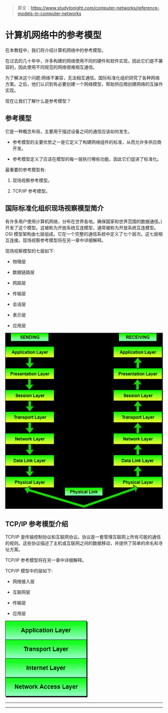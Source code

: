 > 原文：<https://www.studytonight.com/computer-networks/reference-models-in-computer-networks>

# 计算机网络中的参考模型

在本教程中，我们将介绍计算机网络中的参考模型。

在过去的几十年中，许多构建的网络使用不同的硬件和软件实现，因此它们是不兼容的，因此使用不同规范的网络很难相互通信。

为了解决这个问题:网络不兼容，无法相互通信。国际标准化组织研究了各种网络方案。之后，他们认识到有必要创建一个网络模型，帮助供应商创建网络的互操作实现。

现在让我们了解什么是参考模型？

## 参考模型

它是一种概念布局，主要用于描述设备之间的通信应该如何发生。

*   参考模型的主要优势之一是它定义了构建网络组件的标准，从而允许多供应商开发。

*   参考模型定义了应该在模型的每一层执行哪些功能，因此它们促进了标准化。

最重要的参考模型有:

1.  现场视察参考模型。

2.  TCP/IP 参考模型。

## 国际标准化组织现场视察模型简介

有许多用户使用计算机网络，分布在世界各地。确保国家和世界范围的数据通信。)开发了这个模型。这被称为开放系统互连模型，通常被称为开放系统互连模型。OSI 模型架构由七层组成。它在一个完整的通信系统中定义了七个层次。这七层相互连接。现场视察参考模型将在另一章中详细解释。

现场视察模型的七层如下:

*   物理层

*   数据链路层

*   网路层

*   传输层

*   会话层

*   表示层

*   应用层

![ISO-OSI Model with seven layers](img/1c2ebd61ed71433f0541a9939856e4d9.png)

## TCP/IP 参考模型介绍

TCP/IP 是传输控制协议和互联网协议。协议是一套管理互联网上所有可能的通信的规则。这些协议描述了主机或互联网之间的数据移动，并提供了简单的命名和寻址方案。

TCP/IP 参考模型将在另一章中详细解释。

TCP/IP 模型中的层如下:

*   网络接入层

*   互联网层

*   传输层

*   应用层

![TCP/IP Model with four layers](img/9c2768804c5991b0f59054cc2f123c08.png)



* * *

* * *